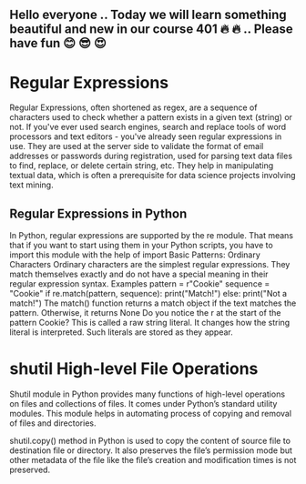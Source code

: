 ## Hello everyone .. Today we will learn something beautiful and new in our course 401 :fire: :fire: .. Please have fun :blush: :sunglasses: :heart_eyes:

# Regular Expressions
Regular Expressions, often shortened as regex, are a sequence of characters used to check whether a pattern exists in a given text (string) or not. If you've ever used search engines, search and replace tools of word processors and text editors - you've already seen regular expressions in use. They are used at the server side to validate the format of email addresses or passwords during registration, used for parsing text data files to find, replace, or delete certain string, etc. They help in manipulating textual data, which is often a prerequisite for data science projects involving text mining.
## Regular Expressions in Python
In Python, regular expressions are supported by the re module. That means that if you want to start using them in your Python scripts, you have to import this module with the help of import
Basic Patterns: Ordinary Characters
Ordinary characters are the simplest regular expressions. They match themselves exactly and do not have a special meaning in their regular expression syntax.
Examples
pattern = r"Cookie"
sequence = "Cookie"
if re.match(pattern, sequence):
    print("Match!")
else: print("Not a match!")
The match() function returns a match object if the text matches the pattern. Otherwise, it returns None
Do you notice the r at the start of the pattern Cookie?
This is called a raw string literal. It changes how the string literal is interpreted. Such literals are stored as they appear.


# shutil High-level File Operations
Shutil module in Python provides many functions of high-level operations on files and collections of files. It comes under Python’s standard utility modules. This module helps in automating process of copying and removal of files and directories.

shutil.copy() method in Python is used to copy the content of source file to destination file or directory. It also preserves the file’s permission mode but other metadata of the file like the file’s creation and modification times is not preserved.
